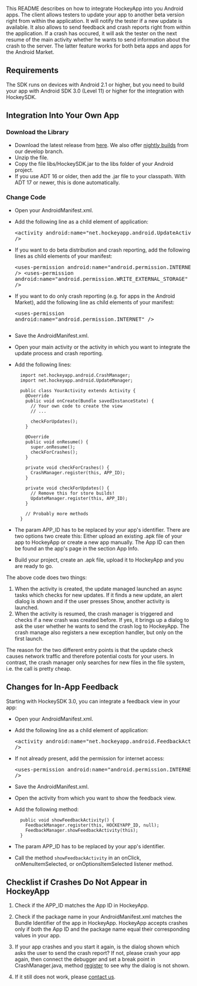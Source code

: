 This README describes on how to integrate HockeyApp into you Android apps. The client allows testers to update your app to another beta version right from within the application. It will notify the tester if a new update is available. It also allows to send feedback and crash reports right from within the application. If a crash has occured, it will ask the tester on the next resume of the main activity whether he wants to send information about the crash to the server. The latter feature works for both beta apps and apps for the Android Market.

## Requirements

The SDK runs on devices with Android 2.1 or higher, but you need to build your app with Android SDK 3.0 (Level 11) or higher for the integration with HockeySDK.

## Integration Into Your Own App

### Download the Library

* Download the latest release from [here](https://github.com/bitstadium/HockeySDK-Android/downloads). We also offer [nightly builds](#nightly) from our develop branch.
* Unzip the file.
* Copy the file libs/HockeySDK.jar to the libs folder of your Android project.
* If you use ADT 16 or older, then add the .jar file to your classpath. With ADT 17 or newer, this is done automatically.

### Change Code

* Open your AndroidManifest.xml.
* Add the following line as a child element of application: <pre>&lt;activity android:name="net.hockeyapp.android.UpdateActivity" /></pre>
* If you want to do beta distribution and crash reporting, add the following lines as child elements of your manifest: <pre>&lt;uses-permission android:name="android.permission.INTERNET" />
&lt;uses-permission android:name="android.permission.WRITE_EXTERNAL_STORAGE" /></pre>
* If you want to do only crash reporting (e.g. for apps in the Android Market), add the following line as child elements of your manifest: <pre>&lt;uses-permission android:name="android.permission.INTERNET" />
* Save the AndroidManifest.xml.
* Open your main activity or the activity in which you want to integrate the update process and crash reporting.
* Add the following lines:

        import net.hockeyapp.android.CrashManager;
        import net.hockeyapp.android.UpdateManager;
                       
        public class YourActivity extends Activity {
          @Override
          public void onCreate(Bundle savedInstanceState) {
            // Your own code to create the view
            // ...
            
            checkForUpdates();
          }

          @Override
          public void onResume() {
            super.onResume();
            checkForCrashes();
          }

          private void checkForCrashes() {
            CrashManager.register(this, APP_ID);
          }

          private void checkForUpdates() {
            // Remove this for store builds!
            UpdateManager.register(this, APP_ID);
          }
          
          // Probably more methods
        }
      
* The param APP_ID has to be replaced by your app's identifier. There are two options two create this: Either upload an existing .apk file of your app to HockeyApp or create a new app manually. The App ID can then be found an the app's page in the section App Info.
* Build your project, create an .apk file, upload it to HockeyApp and you are ready to go.

The above code does two things: 

1. When the activity is created, the update managed launched an async tasks which checks for new updates. If it finds a new update, an alert dialog is shown and if the user presses Show, another activity is launched.
2. When the activity is resumed, the crash manager is triggered and checks if a new crash was created before. If yes, it brings up a dialog to ask the user whether he wants to send the crash log to HockeyApp. The crash manage also registers a new exception handler, but only on the first launch.

The reason for the two different entry points is that the update check causes network traffic and therefore potential costs for your users. In contrast, the crash manager only searches for new files in the file system, i.e. the call is pretty cheap. 

## Changes for In-App Feedback

Starting with HockeySDK 3.0, you can integrate a feedback view in your app:

* Open your AndroidManifest.xml.
* Add the following line as a child element of application: <pre>&lt;activity android:name="net.hockeyapp.android.FeedbackActivity" /></pre>
* If not already present, add the permission for internet access: <pre>&lt;uses-permission android:name="android.permission.INTERNET" /></pre>
* Save the AndroidManifest.xml.
* Open the activity from which you want to show the feedback view.
* Add the following method:

        public void showFeedbackActivity() {
          FeedbackManager.register(this, HOCKEYAPP_ID, null);
          FeedbackManager.showFeedbackActivity(this);
        }

* The param APP_ID has to be replaced by your app's identifier.
* Call the method `showFeedbackActivity` in an onClick, onMenuItemSelected, or onOptionsItemSelected listener method.

## Checklist if Crashes Do Not Appear in HockeyApp

1. Check if the APP_ID matches the App ID in HockeyApp.

2. Check if the package name in your AndroidManifest.xml matches the Bundle Identifier of the app in HockeyApp. HockeyApp accepts crashes only if both the App ID and the package name equal their corresponding values in your app.

3. If your app crashes and you start it again, is the dialog shown which asks the user to send the crash report? If not, please crash your app again, then connect the debugger and set a break point in CrashManager.java, method [register](https://github.com/TheRealKerni/HockeyKit/blob/develop/client/Android/src/net/hockeyapp/android/CrashManager.java#L27) to see why the dialog is not shown.

5. If it still does not work, please [contact us](http://support.hockeyapp.net/discussion/new).
